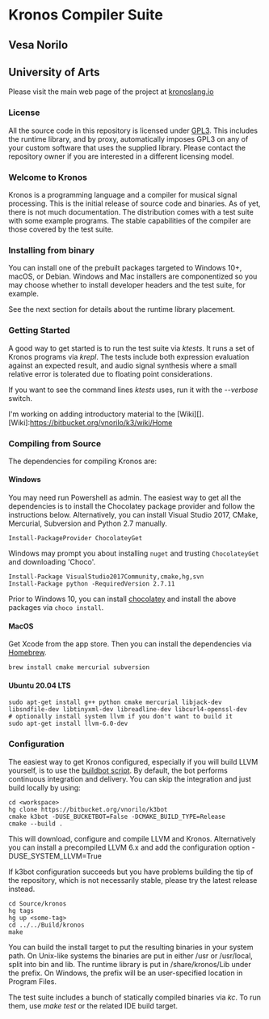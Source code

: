 # Kronos Compiler Suite #
## Vesa Norilo ##
## University of Arts ##

Please visit the main web page of the project at [kronoslang.io](https://kronoslang.io)

### License ###

All the source code in this repository is licensed under [GPL3](http://www.gnu.org/copyleft/gpl.html). This includes the runtime library, and by proxy, automatically imposes GPL3 on any of your custom software that uses the supplied library. Please contact the repository owner if you are interested in a different licensing model.

### Welcome to Kronos ###

Kronos is a programming language and a compiler for musical signal processing. This is the initial release of source code and binaries. As of yet, there is not much documentation. The distribution comes with a test suite with some example programs. The stable capabilities of the compiler are those covered by the test suite. 

### Installing from binary ###

You can install one of the prebuilt packages targeted to Windows 10+, macOS, or Debian. Windows and Mac installers are componentized so you may choose whether to install developer headers and the test suite, for example. 

See the next section for details about the runtime library placement.

### Getting Started 

A good way to get started is to run the test suite via *ktests*. It runs a set of Kronos programs via *krepl*. The tests include both expression evaluation against an expected result, and audio signal synthesis where a small relative error is tolerated due to floating point considerations.

If you want to see the command lines *ktests* uses, run it with the *--verbose* switch.

I'm working on adding introductory material to the [Wiki][].
[Wiki]:https://bitbucket.org/vnorilo/k3/wiki/Home

### Compiling from Source ###

The dependencies for compiling Kronos are:

#### Windows ####

You may need run Powershell as admin. The easiest way to get all the dependencies is to install the Chocolatey package provider and follow the instructions below. Alternatively, you can install Visual Studio 2017, CMake, Mercurial, Subversion and Python 2.7 manually.

```
Install-PackageProvider ChocolateyGet
```

Windows may prompt you about installing `nuget` and trusting `ChocolateyGet` and downloading 'Choco'.

```
Install-Package VisualStudio2017Community,cmake,hg,svn
Install-Package python -RequiredVersion 2.7.11
```

Prior to Windows 10, you can install [chocolatey](https://chocolatey.org/) and install the above packages via `choco install`.

#### MacOS ####

Get Xcode from the app store. Then you can install the dependencies via [Homebrew](https://brew.sh/).

```
brew install cmake mercurial subversion
```

#### Ubuntu 20.04 LTS ####

```
sudo apt-get install g++ python cmake mercurial libjack-dev libsndfile-dev libtinyxml-dev libreadline-dev libcurl4-openssl-dev
# optionally install system llvm if you don't want to build it
sudo apt-get install llvm-6.0-dev
```

### Configuration ###

The easiest way to get Kronos configured, especially if you will build LLVM yourself, is to use the [buildbot script](https://bitbucket.org/vnorilo/k3bot). By default, the bot performs continuous integration and delivery. You can skip the integration and just build locally by using:

```
cd <workspace>
hg clone https://bitbucket.org/vnorilo/k3bot
cmake k3bot -DUSE_BUCKETBOT=False -DCMAKE_BUILD_TYPE=Release
cmake --build .
```

This will download, configure and compile LLVM and Kronos. Alternatively you can install a precompiled LLVM 6.x and add the configuration option -DUSE_SYSTEM_LLVM=True

If k3bot configuration succeeds but you have problems building the tip of the repository, which is not necessarily stable, please try the latest release instead.

```
cd Source/kronos
hg tags
hg up <some-tag>
cd ../../Build/kronos
make
```

You can build the install target to put the resulting binaries in your system path. On Unix-like systems the binaries are put in either /usr or /usr/local, split into bin and lib. The runtime library is put in /share/kronos/Lib under the prefix. On Windows, the prefix will be an user-specified location in Program Files. 

The test suite includes a bunch of statically compiled binaries via *kc*. To run them, use *make test* or the related IDE build target.
